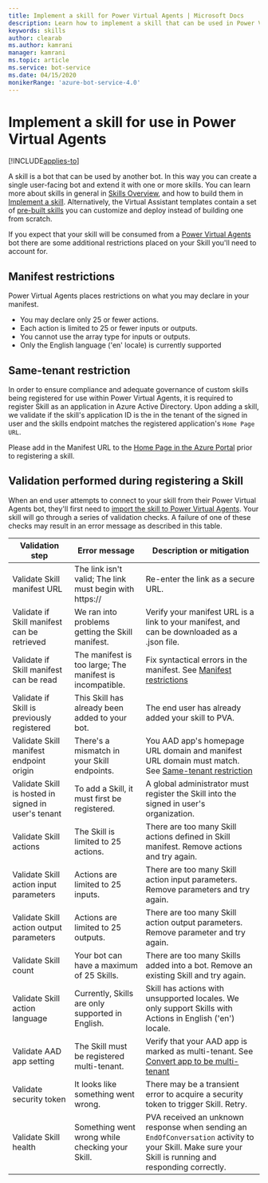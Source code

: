 ```yaml
---
title: Implement a skill for Power Virtual Agents | Microsoft Docs
description: Learn how to implement a skill that can be used in Power Virtual Agents, using the Bot Framework SDK.
keywords: skills
author: clearab
ms.author: kamrani
manager: kamrani
ms.topic: article
ms.service: bot-service
ms.date: 04/15/2020
monikerRange: 'azure-bot-service-4.0'
---
```


# Implement a skill for use in Power Virtual Agents

[!INCLUDE[applies-to](../includes/applies-to.md)]

A skill is a bot that can be used by another bot. In this way you can create a single user-facing bot and extend it with one or more skills. You can learn more about skills in general in [Skills Overview](skills-conceptual.md), and how to build them in [Implement a skill](skill-implement-skill.md). Alternatively, the Virtual Assistant templates contain a set of [pre-built skills](bot-builder-skills-overview.md) you can customize and deploy instead of building one from scratch.

If you expect that your skill will be consumed from a [Power Virtual Agents](https://powerva.microsoft.com/#/) bot there are some additional restrictions placed on your Skill you'll need to account for.

## Manifest restrictions

Power Virtual Agents places restrictions on what you may declare in your manifest.

- You may declare only 25 or fewer actions.
- Each action is limited to 25 or fewer inputs or outputs.
- You cannot use the array type for inputs or outputs.
- Only the English language ('en' locale) is currently supported

## Same-tenant restriction

In order to ensure compliance and adequate governance of custom skills being registered for use within Power Virtual Agents, it is required to register Skill as an application in Azure Active Directory. Upon adding a skill, we validate if the skill's application ID is the in the tenant of the signed in user and the skills endpoint matches the registered application's `Home Page URL`.

Please add in the Manifest URL to the [Home Page in the Azure Portal](/azure/active-directory/manage-apps/application-proxy-configure-custom-home-page#change-the-home-page-in-the-azure-portal) prior to registering a skill.

## Validation performed during registering a Skill

When an end user attempts to connect to your skill from their Power Virtual Agents bot, they'll first need to [import the skill to Power Virtual Agents](/power-virtual-agents/advanced-use-skills). Your skill will go through a series of validation checks. A failure of one of these checks may result in an error message as described in this table.

Validation step|Error message|Description or mitigation
|---|---|---
|Validate Skill manifest URL|The link isn't valid; The link must begin with https:// | Re-enter the link as a secure URL. |
|Validate if Skill manifest can be retrieved|We ran into problems getting the Skill manifest.| Verify your manifest URL is a link to your manifest, and can be downloaded as a .json file.|
|Validate if Skill manifest can be read|The manifest is too large; The manifest is incompatible.| Fix syntactical errors in the manifest. See [Manifest restrictions](#manifest-restrictions) |
|Validate if Skill is previously registered|This Skill has already been added to your bot.|The end user has already added your skill to PVA. |
|Validate Skill manifest endpoint origin|There's a mismatch in your Skill endpoints.|You AAD app's homepage URL domain and manifest URL domain must match. See [Same-tenant restriction](#same-tenant-restriction)|
|Validate Skill is hosted in signed in user's tenant|To add a Skill, it must first be registered.| A global administrator must register the Skill into the signed in user's organization. |
|Validate Skill actions|The Skill is limited to 25 actions.|There are too many Skill actions defined in Skill manifest. Remove actions and try again. |
|Validate Skill action input parameters|Actions are limited to 25 inputs.|There are too many Skill action input parameters. Remove parameters and try again. |
|Validate Skill action output parameters|Actions are limited to 25 outputs.|There are too many Skill action output parameters. Remove parameter and try again. |
|Validate Skill count|Your bot can have a maximum of 25 Skills.| There are too many Skills added into a bot. Remove an existing Skill and try again. |
|Validate Skill action language|Currently, Skills are only supported in English.| Skill has actions with unsupported locales. We only support Skills with Actions in English ('en') locale. |
|Validate AAD app setting |The Skill must be registered multi-tenant.| Verify that your AAD app is marked as multi-tenant. See [Convert app to be multi-tenant](/azure/active-directory/develop/howto-convert-app-to-be-multi-tenant#update-registration-to-be-multi-tenant) |
|Validate security token |It looks like something went wrong.|There may be a transient error to acquire a security token to trigger Skill. Retry.|
|Validate Skill health|Something went wrong while checking your Skill.|PVA received an unknown response when sending an `EndOfConversation` activity to your Skill. Make sure your Skill is running and responding correctly.|
